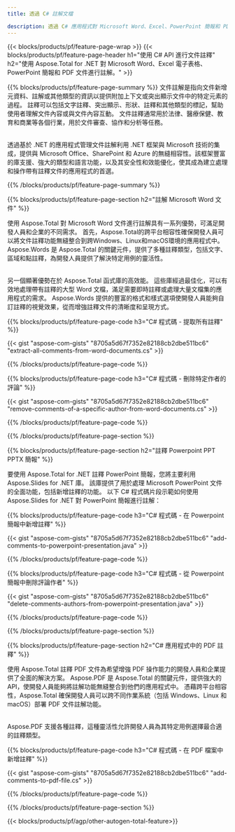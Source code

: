 ```yaml
---
title: 透過 C# 註解文檔 

description: 透過 C# 應用程式對 Microsoft Word、Excel、PowerPoint 簡報和 PDF 文件進行註解。輕鬆管理註解。
---
```


{{< blocks/products/pf/feature-page-wrap >}}
{{< blocks/products/pf/feature-page-header h1="使用 C# API 進行文件註釋" h2="使用 Aspose.Total for .NET 對 Microsoft Word、Excel 電子表格、PowerPoint 簡報和 PDF 文件進行註解。" >}}

{{% blocks/products/pf/feature-page-summary %}}
文件註解是指向文件新增元資料、註解或其他類型的資訊以提供附加上下文或突出顯示文件中的特定元素的過程。 註釋可以包括文字註釋、突出顯示、形狀、註釋和其他類型的標記，幫助使用者理解文件內容或與文件內容互動。 文件註釋通常用於法律、醫療保健、教育和商業等各個行業，用於文件審查、協作和分析等任務。 <br /><br />

透過基於 .NET 的應用程式管理文件註解利用 .NET 框架與 Microsoft 技術的集成，提供與 Microsoft Office、SharePoint 和 Azure 的無縫相容性。該框架豐富的庫支援、強大的類型和語言功能，以及其安全性和效能優化，使其成為建立處理和操作帶有註釋文件的應用程式的首選。 

{{% /blocks/products/pf/feature-page-summary  %}}

{{% blocks/products/pf/feature-page-section  h2="註解 Microsoft Word 文件" %}}

使用 Aspose.Total 對 Microsoft Word 文件進行註解具有一系列優勢，可滿足開發人員和企業的不同需求。 首先，Aspose.Total的跨平台相容性確保開發人員可以將文件註釋功能無縫整合到跨Windows、Linux和macOS環境的應用程式中。 Aspose.Words 是 Aspose.Total 的關鍵元件，提供了多種註釋類型，包括文字、區域和點註釋，為開發人員提供了解決特定用例的靈活性。 <br /><br />

另一個顯著優勢在於 Aspose.Total 函式庫的高效能。 這些庫經過最佳化，可以有效地處理帶有註釋的大型 Word 文檔，滿足需要即時註釋或處理大量文檔集的應用程式的需求。 Aspose.Words 提供的豐富的格式和樣式選項使開發人員能夠自訂註釋的視覺效果，從而增強註釋文件的清晰度和呈現方式。 

{{% blocks/products/pf/feature-page-code h3="C# 程式碼 - 提取所有註釋" %}}

{{< gist "aspose-com-gists" "8705a5d67f7352e82188cb2dbe511bc6" "extract-all-comments-from-word-documents.cs" >}}

{{% /blocks/products/pf/feature-page-code  %}}

{{% blocks/products/pf/feature-page-code h3="C# 程式碼 - 刪除特定作者的評論" %}}

{{< gist "aspose-com-gists" "8705a5d67f7352e82188cb2dbe511bc6" "remove-comments-of-a-specific-author-from-word-documents.cs" >}}

{{% /blocks/products/pf/feature-page-code  %}}

{{% /blocks/products/pf/feature-page-section %}}

{{% blocks/products/pf/feature-page-section  h2="註釋 Powerpoint PPT PPTX 簡報" %}}

要使用 Aspose.Total for .NET 註釋 PowerPoint 簡報，您將主要利用 Aspose.Slides for .NET 庫。 該庫提供了用於處理 Microsoft PowerPoint 文件的全面功能，包括新增註釋的功能。 以下 C# 程式碼片段示範如何使用 Aspose.Slides for .NET 對 PowerPoint 簡報進行註解：<br />

{{% blocks/products/pf/feature-page-code h3="C# 程式碼 - 在 Powerpoint 簡報中新增註釋" %}}

{{< gist "aspose-com-gists" "8705a5d67f7352e82188cb2dbe511bc6" "add-comments-to-powerpoint-presentation.java" >}}

{{% /blocks/products/pf/feature-page-code  %}}

{{% blocks/products/pf/feature-page-code h3="C# 程式碼 - 從 Powerpoint 簡報中刪除評論作者" %}}

{{< gist "aspose-com-gists" "8705a5d67f7352e82188cb2dbe511bc6" "delete-comments-authors-from-powerpoint-presentation.java" >}}

{{% /blocks/products/pf/feature-page-code  %}}

{{% /blocks/products/pf/feature-page-section %}}

{{% blocks/products/pf/feature-page-section  h2="C# 應用程式中的 PDF 註釋" %}}

使用 Aspose.Total 註釋 PDF 文件為希望增強 PDF 操作能力的開發人員和企業提供了全面的解決方案。 Aspose.PDF 是 Aspose.Total 的關鍵元件，提供強大的 API，使開發人員能夠將註解功能無縫整合到他們的應用程式中。 憑藉跨平台相容性，Aspose.Total 確保開發人員可以跨不同作業系統（包括 Windows、Linux 和 macOS）部署 PDF 文件註解功能。<br /><br />

Aspose.PDF 支援各種註釋，這種靈活性允許開發人員為其特定用例選擇最合適的註釋類型。 

{{% blocks/products/pf/feature-page-code h3="C# 程式碼 - 在 PDF 檔案中新增註釋" %}}

{{< gist "aspose-com-gists" "8705a5d67f7352e82188cb2dbe511bc6" "add-comments-to-pdf-file.cs" >}}

{{% /blocks/products/pf/feature-page-code  %}}

{{% /blocks/products/pf/feature-page-section %}}

{{< blocks/products/pf/agp/other-autogen-total-feature>}}
